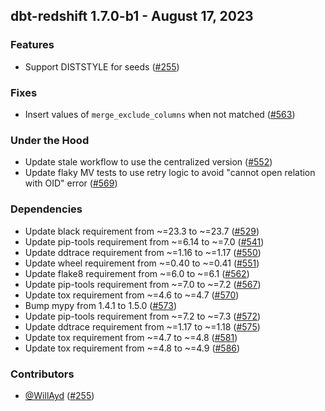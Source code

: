 ## dbt-redshift 1.7.0-b1 - August 17, 2023

### Features

- Support DISTSTYLE for seeds ([#255](https://github.com/dbt-labs/dbt-redshift/issues/255))

### Fixes

- Insert values of `merge_exclude_columns` when not matched ([#563](https://github.com/dbt-labs/dbt-redshift/issues/563))

### Under the Hood

- Update stale workflow to use the centralized version ([#552](https://github.com/dbt-labs/dbt-redshift/issues/552))
- Update flaky MV tests to use retry logic to avoid "cannot open relation with OID" error ([#569](https://github.com/dbt-labs/dbt-redshift/issues/569))

### Dependencies

- Update black requirement from ~=23.3 to ~=23.7 ([#529](https://github.com/dbt-labs/dbt-redshift/pull/529))
- Update pip-tools requirement from ~=6.14 to ~=7.0 ([#541](https://github.com/dbt-labs/dbt-redshift/pull/541))
- Update ddtrace requirement from ~=1.16 to ~=1.17 ([#550](https://github.com/dbt-labs/dbt-redshift/pull/550))
- Update wheel requirement from ~=0.40 to ~=0.41 ([#551](https://github.com/dbt-labs/dbt-redshift/pull/551))
- Update flake8 requirement from ~=6.0 to ~=6.1 ([#562](https://github.com/dbt-labs/dbt-redshift/pull/562))
- Update pip-tools requirement from ~=7.0 to ~=7.2 ([#567](https://github.com/dbt-labs/dbt-redshift/pull/567))
- Update tox requirement from ~=4.6 to ~=4.7 ([#570](https://github.com/dbt-labs/dbt-redshift/pull/570))
- Bump mypy from 1.4.1 to 1.5.0 ([#573](https://github.com/dbt-labs/dbt-redshift/pull/573))
- Update pip-tools requirement from ~=7.2 to ~=7.3 ([#572](https://github.com/dbt-labs/dbt-redshift/pull/572))
- Update ddtrace requirement from ~=1.17 to ~=1.18 ([#575](https://github.com/dbt-labs/dbt-redshift/pull/575))
- Update tox requirement from ~=4.7 to ~=4.8 ([#581](https://github.com/dbt-labs/dbt-redshift/pull/581))
- Update tox requirement from ~=4.8 to ~=4.9 ([#586](https://github.com/dbt-labs/dbt-redshift/pull/586))

### Contributors
- [@WillAyd](https://github.com/WillAyd) ([#255](https://github.com/dbt-labs/dbt-redshift/issues/255))
